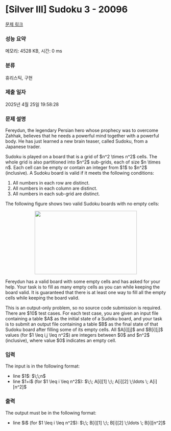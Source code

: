 # [Silver III] Sudoku 3 - 20096 

[문제 링크](https://www.acmicpc.net/problem/20096) 

### 성능 요약

메모리: 4528 KB, 시간: 0 ms

### 분류

휴리스틱, 구현

### 제출 일자

2025년 4월 25일 19:58:28

### 문제 설명

<p>Fereydun, the legendary Persian hero whose prophecy was to overcome Zahhak, believes that he needs a powerful mind together with a powerful body. He has just learned a new brain teaser, called Sudoku, from a Japanese trader. </p>

<p>Sudoku is played on a board that is a grid of $n^2 \times n^2$ cells. The whole grid is also partitioned into $n^2$ sub-grids, each of size $n \times n$. Each cell can be empty or contain an integer from $1$ to $n^2$ (inclusive). A Sudoku board is valid if it meets the following conditions:</p>

<ol>
	<li>All numbers in each row are distinct.</li>
	<li>All numbers in each column are distinct.</li>
	<li>All numbers in each sub-grid are distinct.</li>
</ol>

<p>The following figure shows two valid Sudoku boards with no empty cells:</p>

<p style="text-align: center;"><img alt="" src="" style="width: 320px; height: 198px;"></p>

<p>Fereydun has a valid board with some empty cells and has asked for your help. Your task is to fill as many empty cells as you can while keeping the board valid. It is guaranteed that there is at least one way to fill all the empty cells while keeping the board valid. </p>

<p>This is an output-only problem, so no source code submission is required. There are $10$ test cases. For each test case, you are given an input file containing a table $A$ as the initial state of a Sudoku board, and your task is to submit an output file containing a table $B$ as the final state of that Sudoku board after filling some of its empty cells. All $A[i][j]$ and $B[i][j]$ values (for $1 \leq i,j \leq n^2$) are integers between $0$ and $n^2$ (inclusive), where value $0$ indicates an empty cell.</p>

### 입력 

 <p>The input is in the following format:</p>

<ul>
	<li>line $1$: $\;\;n$</li>
	<li>line $1+i$ (for $1 \leq i \leq n^2$): $\;\; A[i][1] \;\; A[i][2] \;\ldots \; A[i][n^2]$</li>
</ul>

### 출력 

 <p>The output must be in the following format:</p>

<ul>
	<li>line $i$ (for $1 \leq i \leq n^2$): $\;\; B[i][1] \;\; B[i][2] \;\ldots \; B[i][n^2]$</li>
</ul>

